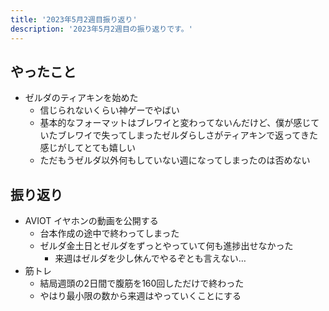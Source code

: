 ```yaml
---
title: '2023年5月2週目振り返り'
description: '2023年5月2週目の振り返りです。'
---
```


## やったこと

- ゼルダのティアキンを始めた
  - 信じられないくらい神ゲーでやばい
  - 基本的なフォーマットはブレワイと変わってないんだけど、僕が感じていたブレワイで失ってしまったゼルダらしさがティアキンで返ってきた感じがしてとても嬉しい
  - ただもうゼルダ以外何もしていない週になってしまったのは否めない

## 振り返り

- AVIOT イヤホンの動画を公開する
  - 台本作成の途中で終わってしまった
  - ゼルダ金土日とゼルダをずっとやっていて何も進捗出せなかった
    - 来週はゼルダを少し休んでやるぞとも言えない…
- 筋トレ
  - 結局週頭の2日間で腹筋を160回しただけで終わった
  - やはり最小限の数から来週はやっていくことにする
